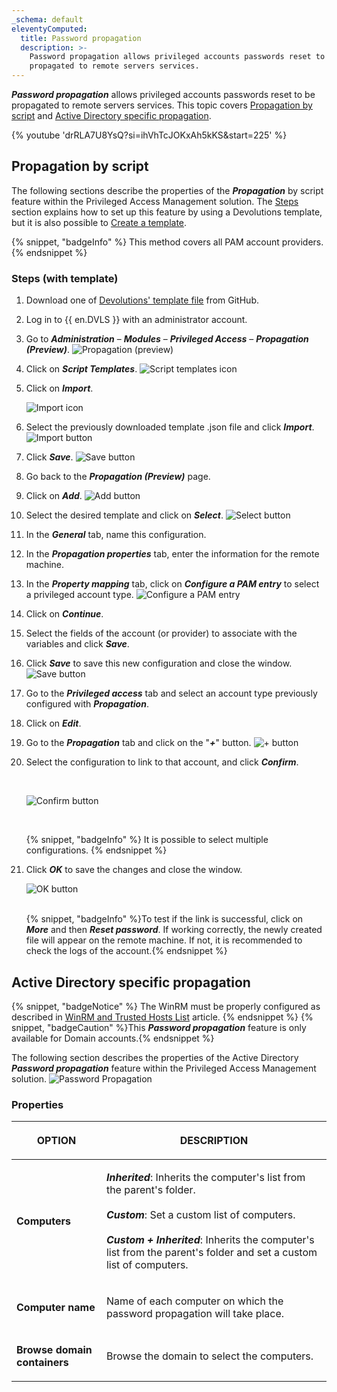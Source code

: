 ```yaml
---
_schema: default
eleventyComputed:
  title: Password propagation
  description: >-
    Password propagation allows privileged accounts passwords reset to be
    propagated to remote servers services.
---
```

***Password propagation*** allows privileged accounts passwords reset to be propagated to remote servers services. This topic covers [Propagation by script](#propagation-by-script) and [Active Directory specific propagation](#active-directory-specific-propagation).

{% youtube 'drRLA7U8YsQ?si=ihVhTcJOKxAh5kKS&amp;start=225' %}

## Propagation by script

The following sections describe the properties of the ***Propagation*** by script feature within the Privileged Access Management solution. The [Steps](#steps-with-template) section explains how to set up this feature by using a Devolutions template, but it is also possible to [Create a template](#create-a-powershell-template).

{% snippet, "badgeInfo" %}
This method covers all PAM account providers.
{% endsnippet %}

### Steps (with template)

1. Download one of [Devolutions' template file](https://github.com/Devolutions/PAM-Providers/tree/master/Propagation-Scripts) from GitHub.
2. Log in to {{ en.DVLS }} with an administrator account.
3. Go to ***Administration*** – ***Modules*** – ***Privileged Access*** – ***Propagation (Preview)***. ![Propagation (preview)](https://cdnweb.devolutions.net/docs/DVLS4054_2024_2.png "Propagation &#40;preview&#41;")
4. Click on ***Script Templates***. ![Script templates icon](https://cdnweb.devolutions.net/docs/DVLS4042_2024_2.png "Script templates icon")
5. Click on ***Import***.

   ![Import icon](https://cdnweb.devolutions.net/docs/DVLS4043_2024_2.png "Import icon")

6. Select the previously downloaded template .json file and click ***Import***. ![Import button](https://cdnweb.devolutions.net/docs/docs_en_kb_KB0099.png "Import button")
7. Click ***Save***. ![Save button](https://cdnweb.devolutions.net/docs/docs_en_kb_KB0100.png "Save button")
8. Go back to the ***Propagation (Preview)*** page.
9. Click on ***Add***. ![Add button](https://cdnweb.devolutions.net/docs/DVLS4049_2024_2.png "Add button")
10. Select the desired template and click on ***Select***. ![Select button](https://cdnweb.devolutions.net/docs/DVLS4055_2024_2.png "Select button")
11. In the ***General*** tab, name this configuration.
12. In the ***Propagation properties*** tab, enter the information for the remote machine.
13. In the ***Property mapping*** tab, click on ***Configure a PAM entry*** to select a privileged account type. ![Configure a PAM entry](https://cdnweb.devolutions.net/docs/docs_en_kb_KB0103.png)
14. Click on ***Continue***.
15. Select the fields of the account (or provider) to associate with the variables and click ***Save***.
16. Click ***Save*** to save this new configuration and close the window. ![Save button](https://cdnweb.devolutions.net/docs/docs_en_kb_KB0104.png)
17. Go to the ***Privileged access*** tab and select an account type previously configured with ***Propagation***.
18. Click on ***Edit***.
19. Go to the ***Propagation*** tab and click on the "***\+***" button. ![+ button](https://cdnweb.devolutions.net/docs/docs_en_kb_KB0105.png)
20. Select the configuration to link to that account, and click ***Confirm***.

    &nbsp;

    ![Confirm button](https://cdnweb.devolutions.net/docs/docs_en_kb_KB0106.png)

    &nbsp;

    {% snippet, "badgeInfo" %}
                                                                                                                                                                                                                                                                                                                                                                                                                                                            It is possible to select multiple configurations.
                                                                                                                                                                                                                                                                                                                                                                                                                                                                   {% endsnippet %}

21. Click ***OK*** to save the changes and close the window.

    ![OK button](https://cdnweb.devolutions.net/docs/docs_en_kb_KB0107.png)

    <br>{% snippet, "badgeInfo" %}To test if the link is successful, click on ***More*** and then ***Reset password***. If working correctly, the newly created file will appear on the remote machine. If not, it is recommended to check the logs of the account.{% endsnippet %}

## Active Directory specific propagation

{% snippet, "badgeNotice" %}
The WinRM must be properly configured as described in [WinRM and Trusted Hosts List](/server/kb/how-to-articles/winrm-trustedhostslist/) article.
{% endsnippet %} {% snippet, "badgeCaution" %}This ***Password propagation*** feature is only available for Domain accounts.{% endsnippet %}

The following section describes the properties of the Active Directory ***Password propagation*** feature within the Privileged Access Management solution. ![Password Propagation](https://cdnweb.devolutions.net/docs/docs_en_server_ServerOp8174.png)

### Properties

<table><thead><tr><th><p>OPTION</p></th><th><p>DESCRIPTION</p></th></tr></thead><tbody><tr><td><p><strong>Computers</strong></p></td><td><p><em><strong>Inherited</strong></em>: Inherits the computer's list from the parent's folder.<br /><br /><em><strong>Custom</strong></em>: Set a custom list of computers.<br /><br /><em><strong>Custom + Inherited</strong></em>: Inherits the computer's list from the parent's folder and set a custom list of computers.</p></td></tr><tr><td><p><strong>Computer name</strong></p></td><td><p>Name of each computer on which the password propagation will take place.</p></td></tr><tr><td><p><strong>Browse domain containers</strong></p></td><td><p>Browse the domain to select the computers.</p></td></tr></tbody></table>